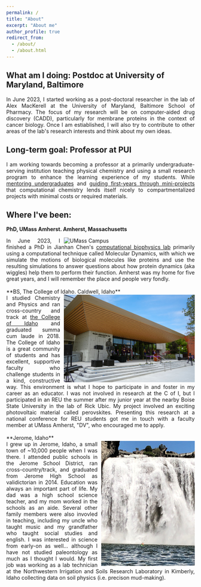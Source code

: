 ```yaml
---
permalink: /
title: "About"
excerpt: "About me"
author_profile: true
redirect_from: 
  - /about/
  - /about.html
---
```


What am I doing: Postdoc at University of Maryland, Baltimore
-----

<div style="text-align: justify">
In June 2023, I started working as a post-doctoral researcher in the lab of Alex MacKerell at the University of Maryland, Baltimore School of Pharmacy. The focus of my research will be on computer-aided drug discovery (CADD), particularly for membrane proteins in the context of cancer biology. Once I am estiablished, I will also try to contribute to other areas of the lab's research interests and think about my own ideas.
</div>


Long-term goal: Professor at PUI
---
<div style="text-align: justify">
I am working towards becoming a professor at a primarily undergraduate-serving institution teaching physical chemistry and using a small research program to enhance the learning experience of my students.
While <a href="teaching/mentoring">mentoring undergraduates</a> and <a href="posts/2022/12/1stclass">guiding first-years through mini-projects</a> that computational chemistry lends itself nicely to compartmentalized projects with minimal costs or required materials.
</div>


Where I've been:
---
**PhD, UMass Amherst. Amherst, Massachusetts**
<div style="text-align: justify">
<img align='right' width='350' style="padding-left: 10px" alt='UMass Campus' src='https://umassamherst.widen.net/content/kwpnbgxybm/jpeg/2015_Fall_Campus_mkt__MG_9474.jpeg?w=640&keep=c&crop=yes&color=cccccc&quality=80'>
In June 2023, I finished a PhD in Jianhan Chen's <a href="https://people.chem.umass.edu/jchenlab/main.html">computational biophysics lab</a> primarily using a computational technique called Molecular Dynamics, with which we simulate the motions of biological molecules like proteins and use the resulting simulations to answer questions about how protein dynamics (aka wiggles) help them to perform their function. Amherst was my home for five great years, and I will remember the place and people very fondly.
</div>

<br>
**BS, The College of Idaho. Caldwell, Idaho**
<div style="text-align: justify">
<img align='right' width='350' style="padding-left: 10px" alt='CofI Campus' src='images/CofI.jpg'>
I studied Chemistry and Physics and ran cross-country and track at <a href='https://collegeofidaho.edu'>the College of Idaho</a> and graduated summa cum laude in 2018. The College of Idaho is a great community of students and has excellent, supportive faculty who challenge students in a kind, constructive way. This environment is what I hope to participate in and foster in my career as an educator. I was not involved in research at the C of I, but I participated in an REU the summer after my junior year at the nearby Boise State University in the lab of Rick Ubic. My project involved an exciting photovoltaic material called perovskites. Presenting this research at a national conference for REU students got me in touch with a faculty member at UMass Amherst, "DV", who encouraged me to apply.
</div>

<br>
**Jerome, Idaho**
<div style="text-align: justify">
<img align='right' width='250' style='padding-left: 10px' alt='Idaho Mt Galena' src='images/shoshone_falls.jpg'>
I grew up in Jerome, Idaho, a small town of ~10,000 people when I was there. I attended public schools in the Jerome School District, ran cross-country/track, and graduated from Jerome High School as validictorian in 2014. Education was always an important part of life. My dad was a high school science teacher, and my mom worked in the schools as an aide. Several other family members were also invovled in teaching, including my uncle who taught music and my grandfather who taught social studies and english. I was interested in science from early-on as well... although I have not studied paleontology as much as I thought I would. My first job was working as a lab technician at the Northwestern Irrigation and Soils Research Laboratory in Kimberly, Idaho collecting data on soil physics (i.e. precison mud-making).
</div>
